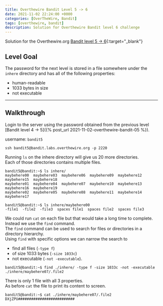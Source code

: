 ```yaml
---
title: Overthewire Bandit Level 5 -> 6
date: 2021-11-02 22:24:00 +0000
categories: [OverTheWire, Bandit]
tags: [overthewire, bandit]
description: Solution for Overthewire Bandit level 6 challenge
---
```


Solution for the Overthewire.org [Bandit level 5 -> 6](https://overthewire.org/wargames/bandit/bandit6.html){:target="\_blank"}  

## Level Goal

The password for the next level is stored in a file somewhere under the `inhere` directory and has all of the following properties:

* human-readable  
* 1033 bytes in size  
* not executable  

---

## Walkthrough

Login to the server using the password obtained from the previous level [Bandit level 4 -> 5]({% post_url 2021-11-02-overthewire-bandit-05 %}).

username: `bandit5`

```ssh
ssh bandit5@bandit.labs.overthewire.org -p 2220
```

Running `ls` on the inhere directory will give us 20 more directories.  
Each of those directories contains multiple files.  

```console
bandit5@bandit:~$ ls inhere/
maybehere00  maybehere03  maybehere06  maybehere09  maybehere12  maybehere15  maybehere18
maybehere01  maybehere04  maybehere07  maybehere10  maybehere13  maybehere16  maybehere19
maybehere02  maybehere05  maybehere08  maybehere11  maybehere14  maybehere17

bandit5@bandit:~$ ls inhere/maybehere00
-file1  -file2  -file3  spaces file1  spaces file2  spaces file3
```

We could run `cat` on each file but that would take a long time to complete.  
Instead we use the `find` command.  
The `find` command can be used to search for files or directories in a directory hierarchy.  
Using `find` with specific options we can narrow the search to  

* find all files (`-type f`)  
* of size 1033 bytes (`-size 1033c`)  
* not executable (`-not -executable`).  

```console
bandit5@bandit:~$ find ./inhere/ -type f -size 1033c -not -executable
./inhere/maybehere07/.file2
```

There is only 1 file with all 3 properties.  
As before `cat` the file to print its content to screen.

```console
bandit5@bandit:~$ cat ./inhere/maybehere07/.file2
DXjZPU##########################
```
